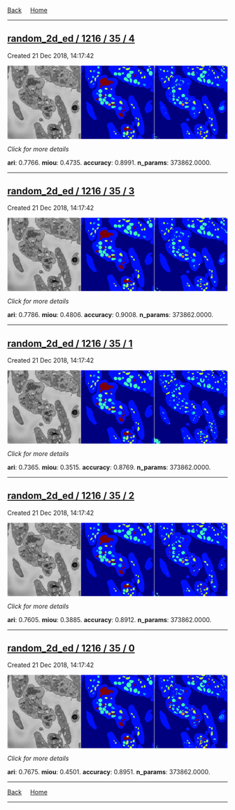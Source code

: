 
[Back](..)&nbsp;&nbsp;&nbsp;&nbsp;&nbsp;[Home](https://leapmanlab.github.io/snapshots)

---

<div class="summary"><a href="4"><h2>random_2d_ed / 1216 / 35 / 4</h2></a><p>Created 21 Dec 2018, 14:17:42
</p><a href="4"><img src="4/media/summary.png" align="center"></a><p>
<i>Click for more details</i>
</p></div>

**ari**: 0.7766. **miou**: 0.4735. **accuracy**: 0.8991. **n_params**: 373862.0000. 

---

<div class="summary"><a href="3"><h2>random_2d_ed / 1216 / 35 / 3</h2></a><p>Created 21 Dec 2018, 14:17:42
</p><a href="3"><img src="3/media/summary.png" align="center"></a><p>
<i>Click for more details</i>
</p></div>

**ari**: 0.7786. **miou**: 0.4806. **accuracy**: 0.9008. **n_params**: 373862.0000. 

---

<div class="summary"><a href="1"><h2>random_2d_ed / 1216 / 35 / 1</h2></a><p>Created 21 Dec 2018, 14:17:42
</p><a href="1"><img src="1/media/summary.png" align="center"></a><p>
<i>Click for more details</i>
</p></div>

**ari**: 0.7365. **miou**: 0.3515. **accuracy**: 0.8769. **n_params**: 373862.0000. 

---

<div class="summary"><a href="2"><h2>random_2d_ed / 1216 / 35 / 2</h2></a><p>Created 21 Dec 2018, 14:17:42
</p><a href="2"><img src="2/media/summary.png" align="center"></a><p>
<i>Click for more details</i>
</p></div>

**ari**: 0.7605. **miou**: 0.3885. **accuracy**: 0.8912. **n_params**: 373862.0000. 

---

<div class="summary"><a href="0"><h2>random_2d_ed / 1216 / 35 / 0</h2></a><p>Created 21 Dec 2018, 14:17:42
</p><a href="0"><img src="0/media/summary.png" align="center"></a><p>
<i>Click for more details</i>
</p></div>

**ari**: 0.7675. **miou**: 0.4501. **accuracy**: 0.8951. **n_params**: 373862.0000. 

---

[Back](..)&nbsp;&nbsp;&nbsp;&nbsp;&nbsp;[Home](https://leapmanlab.github.io/snapshots)

---